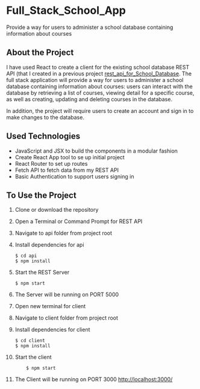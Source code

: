 # Full_Stack_School_App
 Provide a way for users to administer a school database containing information about courses

## About the Project

I have used React to create a client for the existing school database REST API (that I created in a previous project [rest_api_for_School_Database](https://github.com/anilvarma-kav/rest_api_for_School_Database). 
The full stack application will provide a way for users to administer a school database containing information about courses: users can interact with the database by retrieving a list of courses, viewing detail for a specific course, as well as creating, updating and deleting courses in the database.

In addition, the project will require users to create an account and sign in to make changes to the database. 


## Used Technologies
* JavaScript and JSX to build the components in a modular fashion
* Create React App tool to se up initial project
* React Router to set up routes
* Fetch API to fetch data from my REST API
* Basic Authentication to support users signing in

## To Use the Project

1. Clone or download the repository
2. Open a Terminal or Command Prompt for REST API
3. Navigate to api folder from project root 
4. Install dependencies for api 

    ```$xslt
    $ cd api
    $ npm install
    ```
5. Start the REST Server

    ```$xslt
    $ npm start
    ```
6. The Server will be running on PORT 5000
7. Open new terminal for client
8. Navigate to client folder from project root
9. Install dependencies for client
    ```$xslt
    $ cd client
    $ npm install
    ```
10. Start the client
    ```$xslt
        $ npm start
    ```
11. The Client will be running on PORT 3000 [http://localhost:3000/](http://localhost:3000/)


